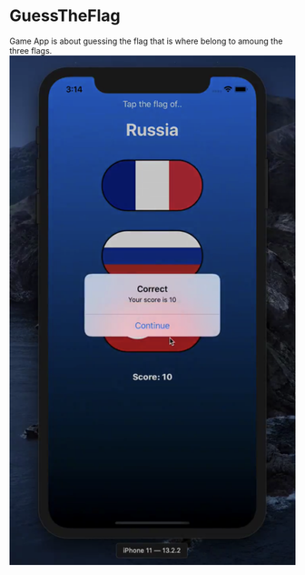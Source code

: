 # GuessTheFlag
Game App is about guessing the flag that is where belong to amoung the three flags. 
[![Watch the video](/demo.png)](https://twitter.com/i/status/1197082530622648320)

